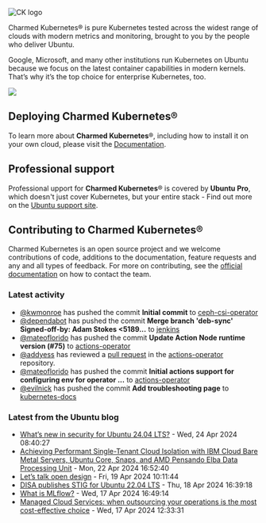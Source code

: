 ![CK logo](https://assets.ubuntu.com/v1/451d4cf4-Charmed+Kubernetes_RGB_onWhite_2022.svg)

Charmed Kubernetes® is pure Kubernetes tested across the widest range of clouds with modern metrics and monitoring, brought to you by the people who deliver Ubuntu.

Google, Microsoft, and many other institutions run Kubernetes on Ubuntu because we focus on the latest container capabilities in modern kernels. That’s why it’s the top choice for enterprise Kubernetes, too.

![](https://assets.ubuntu.com/v1/843c77b6-juju-at-a-glace.svg)

## Deploying Charmed Kubernetes®

To learn more about **Charmed Kubernetes**®, including how to install it on your own cloud, please visit the [Documentation][docs].

## Professional support

Professional upport for **Charmed Kubernetes**® is covered by **Ubuntu Pro**, which doesn't just cover Kubernetes, but your entire stack - Find out more on the [Ubuntu support site](https://ubuntu.com/support).

## Contributing to Charmed Kubernetes®

Charmed Kubernetes is an open source project and we welcome contributions of code, additions to the documentation, feature requests and any and all types of feedback. For more on contributing, see the [official documentation][get-in-touch] on how to contact the team.

<!-- LINKS -->
[docs]: https://ubuntu.com/kubernetes/docs
[get-in-touch]: https://ubuntu.com/kubernetes/docs/get-in-touch

### Latest activity

<!-- activity starts -->
 - [@kwmonroe](https://github.com/kwmonroe) has pushed the commit **Initial commit** to [ceph-csi-operator](https://github.com/charmed-kubernetes/ceph-csi-operator)
 - [@dependabot](https://github.com/dependabot[bot]) has pushed the commit **Merge branch 'deb-sync'  Signed-off-by: Adam Stokes <5189...** to [jenkins](https://github.com/charmed-kubernetes/jenkins)
 - [@mateoflorido](https://github.com/mateoflorido) has pushed the commit **Update Action Node runtime version (#75)** to [actions-operator](https://github.com/charmed-kubernetes/actions-operator)
 - [@addyess](https://github.com/addyess) has reviewed a [pull request](https://github.com/charmed-kubernetes/actions-operator/pull/75) in the [actions-operator](https://github.com/charmed-kubernetes/actions-operator) repository.
 - [@mateoflorido](https://github.com/mateoflorido) has pushed the commit **Initial actions support for configuring env for operator ...** to [actions-operator](https://github.com/charmed-kubernetes/actions-operator)
 - [@evilnick](https://github.com/evilnick) has pushed the commit **Add troubleshooting page** to [kubernetes-docs](https://github.com/charmed-kubernetes/kubernetes-docs)
<!-- activity ends -->

<!-- roadmap starts -->

<!-- roadmap ends -->

### Latest from the Ubuntu blog

<!-- blog starts -->
* [What&#8217;s new in security for Ubuntu 24.04 LTS?](https://ubuntu.com//blog/whats-new-in-security-for-ubuntu-24-04-lts) - Wed, 24 Apr 2024 08:40:27 
* [Achieving Performant Single-Tenant Cloud Isolation with IBM Cloud Bare Metal Servers, Ubuntu Core, Snaps, and AMD Pensando Elba Data Processing Unit](https://ubuntu.com//blog/cloud-isolation-ibm-bare-metal-ubuntu-core) - Mon, 22 Apr 2024 16:52:40 
* [Let’s talk open design](https://ubuntu.com//blog/lets-talk-open-design) - Fri, 19 Apr 2024 10:11:44 
* [DISA publishes STIG for Ubuntu 22.04 LTS](https://ubuntu.com//blog/disa-stig-ubuntu-22-04-lts) - Thu, 18 Apr 2024 16:39:18 
* [What is MLflow?](https://ubuntu.com//blog/what-is-mlflow) - Wed, 17 Apr 2024 16:49:14 
* [Managed Cloud Services: when outsourcing your operations is the most cost-effective choice](https://ubuntu.com//blog/managed-cloud-services-when-outsourcing-your-operations-is-the-most-cost-effective-choice) - Wed, 17 Apr 2024 12:33:31 
<!-- blog ends -->
